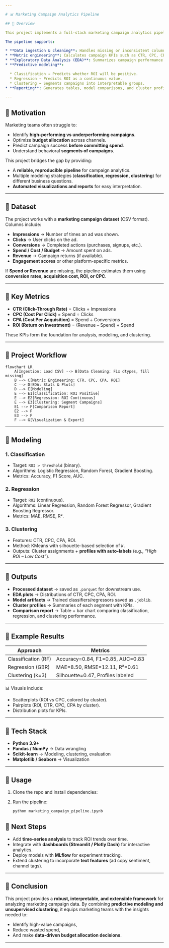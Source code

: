 ```yaml
---

# 📊 Marketing Campaign Analytics Pipeline

## 🔹 Overview

This project implements a full-stack marketing campaign analytics pipeline in Python. The goal is to transform raw campaign datasets (impressions, clicks, conversions, costs, engagement metrics) into **actionable insights** that drive marketing decisions.

The pipeline supports:

* **Data ingestion & cleaning**: Handles missing or inconsistent columns (e.g., Spend, Revenue).
* **Metric engineering**: Calculates campaign KPIs such as CTR, CPC, CPA, and ROI.
* **Exploratory Data Analysis (EDA)**: Summarizes campaign performance with plots and statistics.
* **Predictive modeling**:

  * Classification → Predicts whether ROI will be positive.
  * Regression → Predicts ROI as a continuous value.
  * Clustering → Segments campaigns into interpretable groups.
* **Reporting**: Generates tables, model comparisons, and cluster profiles with labels like *“High ROI – Low Cost”*.

---
```


## 🔹 Motivation

Marketing teams often struggle to:

* Identify **high-performing vs underperforming campaigns**.
* Optimize **budget allocation** across channels.
* Predict campaign success **before committing spend**.
* Understand behavioral **segments of campaigns**.

This project bridges the gap by providing:

* A **reliable, reproducible pipeline** for campaign analytics.
* Multiple modeling strategies (**classification, regression, clustering**) for different business questions.
* **Automated visualizations and reports** for easy interpretation.

---

## 🔹 Dataset

The project works with a **marketing campaign dataset** (CSV format). Columns include:

* **Impressions** → Number of times an ad was shown.
* **Clicks** → User clicks on the ad.
* **Conversions** → Completed actions (purchases, signups, etc.).
* **Spend / Cost / Budget** → Amount spent on ads.
* **Revenue** → Campaign returns (if available).
* **Engagement scores** or other platform-specific metrics.

If **Spend or Revenue** are missing, the pipeline estimates them using **conversion rates, acquisition cost, ROI, or CPC**.

---

## 🔹 Key Metrics

* **CTR (Click-Through Rate)** = Clicks ÷ Impressions
* **CPC (Cost Per Click)** = Spend ÷ Clicks
* **CPA (Cost Per Acquisition)** = Spend ÷ Conversions
* **ROI (Return on Investment)** = (Revenue – Spend) ÷ Spend

These KPIs form the foundation for analysis, modeling, and clustering.

---

## 🔹 Project Workflow

```mermaid
flowchart LR
    A[Ingestion: Load CSV] --> B[Data Cleaning: Fix dtypes, fill missing]
    B --> C[Metric Engineering: CTR, CPC, CPA, ROI]
    C --> D[EDA: Stats & Plots]
    D --> E[Modeling]
    E --> E1[Classification: ROI Positive]
    E --> E2[Regression: ROI Continuous]
    E --> E3[Clustering: Segment Campaigns]
    E1 --> F[Comparison Report]
    E2 --> F
    E3 --> F
    F --> G[Visualization & Export]
```

---

## 🔹 Modeling

### 1. **Classification**

* Target: `ROI > threshold` (binary).
* Algorithms: Logistic Regression, Random Forest, Gradient Boosting.
* Metrics: Accuracy, F1 Score, AUC.

### 2. **Regression**

* Target: `ROI` (continuous).
* Algorithms: Linear Regression, Random Forest Regressor, Gradient Boosting Regressor.
* Metrics: MAE, RMSE, R².

### 3. **Clustering**

* Features: CTR, CPC, CPA, ROI.
* Method: KMeans with silhouette-based selection of *k*.
* Outputs: Cluster assignments + **profiles with auto-labels** (e.g., *“High ROI – Low Cost”*).

---

## 🔹 Outputs

* **Processed dataset** → saved as `.parquet` for downstream use.
* **EDA plots** → Distributions of CTR, CPC, CPA, ROI.
* **Model artifacts** → Trained classifiers/regressors saved as `.joblib`.
* **Cluster profiles** → Summaries of each segment with KPIs.
* **Comparison report** → Table + bar chart comparing classification, regression, and clustering performance.

---

## 🔹 Example Results

| Approach            | Metrics                           |
| ------------------- | --------------------------------- |
| Classification (RF) | Accuracy=0.84, F1=0.85, AUC=0.83  |
| Regression (GBR)    | MAE=8.50, RMSE=12.11, R²=0.61     |
| Clustering (k=3)    | Silhouette=0.47, Profiles labeled |

📊 Visuals include:

* Scatterplots (ROI vs CPC, colored by cluster).
* Pairplots (ROI, CTR, CPC, CPA by cluster).
* Distribution plots for KPIs.

---

## 🔹 Tech Stack

* **Python 3.9+**
* **Pandas / NumPy** → Data wrangling
* **Scikit-learn** → Modeling, clustering, evaluation
* **Matplotlib / Seaborn** → Visualization

---

## 🔹 Usage

1. Clone the repo and install dependencies:

2. Run the pipeline:

   ```bash
   python marketing_campaign_pipeline.ipynb
   ```

## 🔹 Next Steps

* Add **time-series analysis** to track ROI trends over time.
* Integrate with **dashboards (Streamlit / Plotly Dash)** for interactive analytics.
* Deploy models with **MLflow** for experiment tracking.
* Extend clustering to incorporate **text features** (ad copy sentiment, channel tags).

---

## 🔹 Conclusion

This project provides a **robust, interpretable, and extensible framework** for analyzing marketing campaign data. By combining **predictive modeling and unsupervised clustering**, it equips marketing teams with the insights needed to:

* Identify high-value campaigns,
* Reduce wasted spend,
* And make **data-driven budget allocation decisions**.

---

